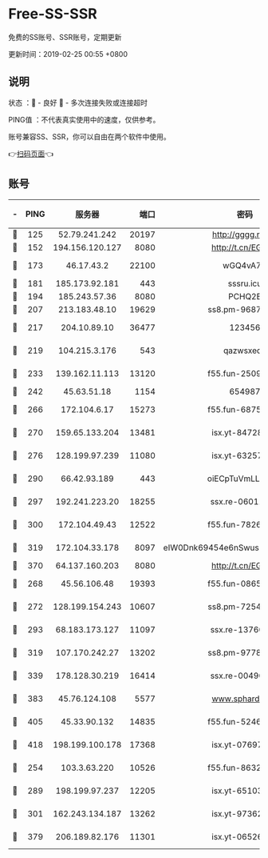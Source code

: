 # Free-SS-SSR

免费的SS账号、SSR账号，定期更新

更新时间：2019-02-25 00:55 +0800

## 说明

状态     ：🙂 - 良好 🙁 - 多次连接失败或连接超时

PING值   ：不代表真实使用中的速度，仅供参考。

账号兼容SS、SSR，你可以自由在两个软件中使用。

👉[扫码页面](https://liesauer.github.io/free-ss-ssr.github.io/)👈

## 账号

|-|PING|服务器|端口|密码|加密方式|区域|
|:----:|:----:|:-----:|-----:|:----:|:----:|:----:|
|🙂|125|52.79.241.242|20197|http://gggg.rocks|chacha20|KR|
|🙂|152|194.156.120.127|8080|http://t.cn/EGJIyrl|rc4-md5|RU|
|🙂|173|46.17.43.2|22100|wGQ4vA7D|aes-256-gcm|RU|
|🙂|181|185.173.92.181|443|sssru.icu|rc4-md5|RU|
|🙂|194|185.243.57.36|8080|PCHQ2E|rc4-md5|US|
|🙂|207|213.183.48.10|19629|ss8.pm-96872218|rc4-md5|RU|
|🙂|217|204.10.89.10|36477|123456|aes-256-cfb|US|
|🙂|219|104.215.3.176|543|qazwsxedc|aes-256-gcm|JP|
|🙂|233|139.162.11.113|13120|f55.fun-25099082|aes-256-cfb|SG|
|🙂|242|45.63.51.18|1154|654987|chacha20|US|
|🙂|266|172.104.6.17|15273|f55.fun-68758647|aes-256-cfb|US|
|🙂|270|159.65.133.204|13481|isx.yt-84728144|aes-256-cfb|SG|
|🙂|276|128.199.97.239|11080|isx.yt-63257552|aes-256-cfb|SG|
|🙂|290|66.42.93.189|443|oiECpTuVmLLxk4Ts|aes-256-cfb|US|
|🙂|297|192.241.223.20|18255|ssx.re-06011697|aes-256-cfb|US|
|🙂|300|172.104.49.43|12522|f55.fun-78268288|aes-256-cfb|SG|
|🙂|319|172.104.33.178|8097|eIW0Dnk69454e6nSwuspv9DmS201tQ0D|aes-256-cfb|SG|
|🙂|370|64.137.160.203|8080|http://t.cn/EGJIyrl|rc4-md5|CA|
|🙂|268|45.56.106.48|19393|f55.fun-08658422|aes-256-cfb|US|
|🙂|272|128.199.154.243|10607|ss8.pm-72548685|aes-256-cfb|SG|
|🙂|293|68.183.173.127|11097|ssx.re-13760087|aes-256-cfb|US|
|🙂|319|107.170.242.27|13202|ss8.pm-97786793|aes-256-cfb|US|
|🙂|339|178.128.30.219|16414|ssx.re-00490224|aes-256-cfb|SG|
|🙂|383|45.76.124.108|5577|www.sphard.com|aes-256-cfb|AU|
|🙂|405|45.33.90.132|14835|f55.fun-52469503|aes-256-cfb|US|
|🙂|418|198.199.100.178|17368|isx.yt-07697807|aes-256-cfb|US|
|🙁|254|103.3.63.220|10526|f55.fun-86327074|aes-256-cfb|SG|
|🙁|289|198.199.97.237|12205|isx.yt-65103488|aes-256-cfb|US|
|🙁|301|162.243.134.187|13262|isx.yt-97362728|aes-256-cfb|US|
|🙁|379|206.189.82.176|11301|isx.yt-06526076|aes-256-cfb|SG|
